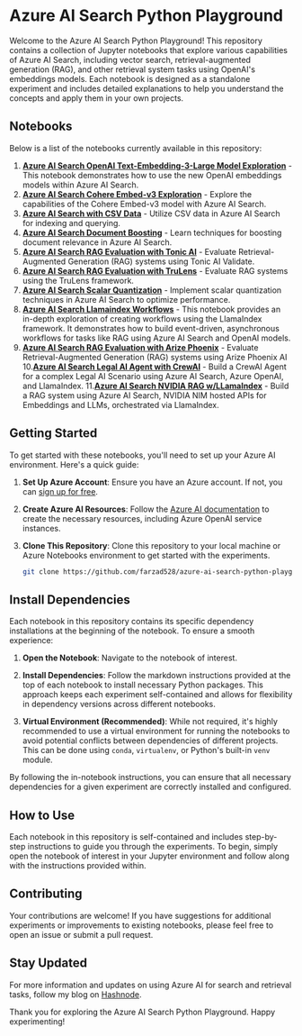 # Azure AI Search Python Playground

Welcome to the Azure AI Search Python Playground! This repository contains a collection of Jupyter notebooks that explore various capabilities of Azure AI Search, including vector search, retrieval-augmented generation (RAG), and other retrieval system tasks using OpenAI's embeddings models. Each notebook is designed as a standalone experiment and includes detailed explanations to help you understand the concepts and apply them in your own projects.

## Notebooks

Below is a list of the notebooks currently available in this repository:

1. [**Azure AI Search OpenAI Text-Embedding-3-Large Model Exploration**](azure-ai-search-text-embedding-3-large.ipynb) - This notebook demonstrates how to use the new OpenAI embeddings models within Azure AI Search. 
2. [**Azure AI Search Cohere Embed-v3 Exploration**](azure-ai-search-cohere-embed-v3.ipynb) - Explore the capabilities of the Cohere Embed-v3 model with Azure AI Search.
3. [**Azure AI Search with CSV Data**](azure-ai-search-csv.ipynb) - Utilize CSV data in Azure AI Search for indexing and querying.
4. [**Azure AI Search Document Boosting**](azure-ai-search-document-boosting.ipynb) - Learn techniques for boosting document relevance in Azure AI Search.
5. [**Azure AI Search RAG Evaluation with Tonic AI**](azure-ai-search-rag-eval-tonic-ai.ipynb) - Evaluate Retrieval-Augmented Generation (RAG) systems using Tonic AI Validate.
6. [**Azure AI Search RAG Evaluation with TruLens**](azure-ai-search-rag-eval-trulens.ipynb) - Evaluate RAG systems using the TruLens framework.
7. [**Azure AI Search Scalar Quantization**](azure-ai-search-scalar-quantization.ipynb) - Implement scalar quantization techniques in Azure AI Search to optimize performance.
8. [**Azure AI Search Llamaindex Workflows**](azure-ai-search-llamaindex-workflows.ipynb) - This notebook provides an in-depth exploration of creating workflows using the LlamaIndex framework. It demonstrates how to build event-driven, asynchronous workflows for tasks like RAG using Azure AI Search and OpenAI models.
9. [**Azure AI Search RAG Evaluation with Arize Phoenix**](azure-ai-search-rag-eval-arize-ai.ipynb) - Evaluate Retrieval-Augmented Generation (RAG) systems using Arize Phoenix AI
10.[**Azure AI Search Legal AI Agent with CrewAI**](azure-ai-search-crewai.ipynb) - Build a CrewAI Agent for a complex Legal AI Scenario using Azure AI Search, Azure OpenAI, and LlamaIndex.
11.[**Azure AI Search NVIDIA RAG w/LLamaIndex**](azure-ai-search-nvidia-rag.ipynb) - Build a RAG system using Azure AI Search, NVIDIA NIM hosted APIs for Embeddings and LLMs, orchestrated via LlamaIndex.


## Getting Started

To get started with these notebooks, you'll need to set up your Azure AI environment. Here's a quick guide:

1. **Set Up Azure Account**: Ensure you have an Azure account. If not, you can [sign up for free](https://azure.microsoft.com/free/).

2. **Create Azure AI Resources**: Follow the [Azure AI documentation](https://docs.microsoft.com/en-us/azure/cognitive-services/) to create the necessary resources, including Azure OpenAI service instances.

3. **Clone This Repository**: Clone this repository to your local machine or Azure Notebooks environment to get started with the experiments.

   ```bash
   git clone https://github.com/farzad528/azure-ai-search-python-playground.git
   ```

## Install Dependencies

Each notebook in this repository contains its specific dependency installations at the beginning of the notebook. To ensure a smooth experience:

1. **Open the Notebook**: Navigate to the notebook of interest.

2. **Install Dependencies**: Follow the markdown instructions provided at the top of each notebook to install necessary Python packages. This approach keeps each experiment self-contained and allows for flexibility in dependency versions across different notebooks.

3. **Virtual Environment (Recommended)**: While not required, it's highly recommended to use a virtual environment for running the notebooks to avoid potential conflicts between dependencies of different projects. This can be done using `conda`, `virtualenv`, or Python's built-in `venv` module.

By following the in-notebook instructions, you can ensure that all necessary dependencies for a given experiment are correctly installed and configured.


## How to Use

Each notebook in this repository is self-contained and includes step-by-step instructions to guide you through the experiments. To begin, simply open the notebook of interest in your Jupyter environment and follow along with the instructions provided within.

## Contributing

Your contributions are welcome! If you have suggestions for additional experiments or improvements to existing notebooks, please feel free to open an issue or submit a pull request.

## Stay Updated

For more information and updates on using Azure AI for search and retrieval tasks, follow my blog on [Hashnode](https://hashnode.com/@Farzzy528).

Thank you for exploring the Azure AI Search Python Playground. Happy experimenting!
